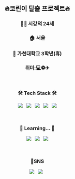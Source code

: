 <p align="center">
  <h2 align="center"> 🔥코린이 탈출 프로젝트🔥<br></h3>
</p>
<p align="center">
  <h3 align="center">👨‍💻 서강덕 24세</h3>
</p>
<p align="center">
  <h3 align="center">🏠 서울</h3>
</p>
<p align="center">
  <h3 align="center">🏫 가천대학교 3학년(휴)</h3>
</p>
<p align="center">
  <h3 align="center">취미:💻⚽✈</h3>
</p><br>

<h3 align="center"><b>🛠 Tech Stack 🛠</b></h3>
<p align="center">
<img src="https://img.shields.io/badge/C-A8B9CC?style=flat-square&logo=c%2B%2B&logoColor=white"/></a> &nbsp 
<img src="https://img.shields.io/badge/C++-00599C?style=flat-square&logo=c%2B%2B&logoColor=white"/></a> &nbsp 
<img src="https://img.shields.io/badge/Pyhon-3776AB?style=flat-square&logo=python&logoColor=white"/></a> &nbsp
<img src="https://img.shields.io/badge/Java-007396?style=flat-square&logo=java&logoColor=white"/></a> &nbsp
<img src="https://img.shields.io/badge/Android-3DDC84?style=flat-square&logo=Android&logoColor=white"/></a>
</p><br>

<h3 align="center"><b> 📝 Learning... 📝</b></h3>
<p align="center">
<img src="https://img.shields.io/badge/Spring-6DB33F?style=flat-square&logo=Spring&logoColor=white"> &nbsp 
<img src="https://img.shields.io/badge/html-E34F26?style=flat-square&&logo=html5&logoColor=white"> &nbsp
<img src="https://img.shields.io/badge/css-1572B6?style=flat-square&logo=css3&logoColor=white"> 
</p><br>

<h3 align="center"><b>📌SNS </b></h3>
<p align="center">
<a href="https://www.instagram.com/river_duck_/"><img src="https://img.shields.io/badge/Instargram-E4405F?style=flat-square&logo=instagram&logoColor=white"/></a> &nbsp
<a href="https://rkdejr2321.github.io"><img src="https://img.shields.io/badge/Blog-181717?style=flat-square&logo=github&logoColor=white"/></a> &nbsp
